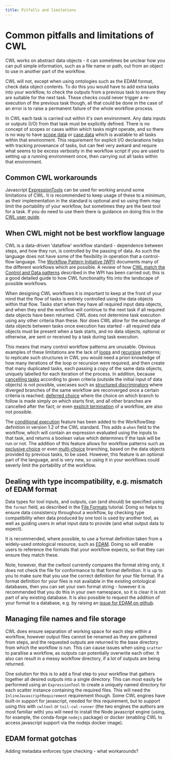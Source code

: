 ```yaml
---
title: Pitfalls and limitations
---
```


# Common pitfalls and limitations of CWL

CWL works on abstract data objects - it can sometimes be unclear how you can pull simple information, such as a file name or path, out from an object to use in another part of the workflow.

CWL will not, except when using ontologies such as the EDAM format, check data object contents. To do this you would have to add extra tasks into your workflow, to check the outputs from a previous task to ensure they are suitable for the next task. These checks could never trigger a re-execution of the previous task though, all that could be done in the case of an error is to raise a permanent failure of the whole workflow process.

In CWL each task is carried out within it's own environment. Any data inputs or outputs (I/O) from that task must be explicitly defined. There is no concept of scopes or cases within which tasks might operate, and so there is no way to have [scope data](http://www.workflowpatterns.com/patterns/data/visibility/wdp3.php) or [case data](http://www.workflowpatterns.com/patterns/data/visibility/wdp5.php) which is available to all tasks within that environment. This requirement for explicit I/O declarations helps with tracking provenance of tasks, but can feel very awkard and require what seems to be excess verbosity in the workflow script if you are used to setting up a running environment once, then carrying out all tasks within that environment.

## Common CWL workarounds

Javascript [ExpressionTools](https://www.commonwl.org/v1.2/Workflow.html#Expressions_(Optional)) can be used for working around some limitations of CWL. It is recommended to keep usage of these to a minimum, as their implementation in the standard is optional and so using them may limit the portability of your workflow, but sometimes they are the best tool for a task. If you do need to use them there is guidance on doing this in the [CWL user guide](https://www.commonwl.org/user_guide/13-expressions/index.html).

## When CWL might not be best workflow language

CWL is a data-driven 'dataflow' workflow standard - dependence between steps, and how they run, is controlled by the passing of data. As such the language does not have some of the flexibility in operation that a control-flow language. The [Workflow Pattern Initiative (WPI)](http://www.workflowpatterns.com/) documents many of the different workflows which are possible. A review of how [CWL match the Control and Data patterns](https://github.com/common-workflow-library/cwl-patterns/tree/master/workflow_patterns_initiative) described in the WPI has been carried out; this is a good detailed guide to how CWL functionality fits into the landscape of possible workflows. 

When designing CWL workflows it is important to keep at the front of your mind that the flow of tasks is entirely controlled using the data objects within that flow. Tasks start when they have all required input data objects, and when they end the workflow will continue to the next task if all required data objects have been returned. CWL does not determine task execution using any other criteria than these. Nor does CWL allow for the exchange of data objects between tasks once execution has started - all required data objects must be present when a task starts, and no data objects, optional or otherwise, are sent or received by a task during task execution.

This means that many control workflow patterns are unusable. Obvious examples of these limitations are the lack of [loops](http://www.workflowpatterns.com/patterns/control/new/wcp21.php) and [recursive](http://www.workflowpatterns.com/patterns/control/new/wcp22.php) patterns; to replicate such structures in CWL you would need a priori knowledge of how many iterations of the loop or recursion were required, and then create that many duplicated tasks, each passing a copy of the same data objects, uniquely labelled for each iteration of the process. In addition, because [cancelling tasks](http://www.workflowpatterns.com/patterns/control/cancellation/wcp19.php) according to given criteria (outside the initial input of data objects) is not possible, usecases such as [structured discriminators](http://www.workflowpatterns.com/patterns/control/advanced_branching/wcp9.php) where diverged branches of the same workflow are reconverged once a certain criteria is reached; [deferred choice](http://www.workflowpatterns.com/patterns/control/state/wcp16.php) where the choice on which branch to follow is made simply on which starts first, and all other branches are cancelled after the fact; or even [explicit termination](http://www.workflowpatterns.com/patterns/control/new/wcp43.php) of a workflow, are also not possible.

The [conditional execution](https://www.commonwl.org/v1.2/Workflow.html#Conditional_execution_(Optional)) feature has been added to the WorkflowStep definition in version 1.2 of the CWL standard. This adds a `when` field to the workflow, which will contain an expression evaluated using the inputs to that task, and returns a boolean value which determines if the task will be run or not. The addition of this feature allows for workflow patterns such as [exclusive choice](http://www.workflowpatterns.com/patterns/control/basic/wcp4.php) or even [multi-choice](http://www.workflowpatterns.com/patterns/control/advanced_branching/wcp6.php) branching, based on the data objects provided by previous tasks, to be used. However, this feature is an optional part of the language, and is very new, so using it in your workflows could severly limit the portability of the workflow.

## Dealing with type incompatibility, e.g. mismatch of EDAM format

Data types for tool inputs, and outputs, can (and should) be specified using the `format` field, as described in the [File Formats](https://www.commonwl.org/user_guide/16-file-formats/) tutorial. Doing so helps to ensure data consistency throughout a workflow, by checking type compatibility when data produced by one tool is used by another tool, as well as guiding users in what input data to provide (and what output data to expect). 

It is recommended, where possible, to use a format definition taken from a widely-used ontological resource, such as [EDAM](http://edamontology.org). Doing so will enable users to reference the formats that your workflow expects, so that they can ensure they match these.

Note, however, that the cwltool currently compares the format string only, it does not check the file for conformance to that format definition. It is up to you to make sure that you use the correct definition for your file format. If a format definition for your files is not available in the existing ontological databases, then you can set your own format string - however it is recommended that you do this in your own namespace, so it is clear it is not part of any existing database. It is also possible to request the addition of your format to a database, e.g. by raising an [issue for EDAM on github](https://github.com/edamontology/edamontology/issues).

## Managing file names and file storage

CWL does ensure separation of working space for each step within a workflow, however output files cannot be renamed as they are gathered from steps, and the requested outputs are returned to the base directory from which the workflow is run. This can cause issues when using `scatter` to parallise a workflow, as outputs can potentially overwrite each other. It also can result in a messy workflow directory, if a lot of outputs are being returned.

One solution for this is to add a final step to your workflow that gathers together all desired outputs into a single directory. This can most easily be performed using an `ExpressionTool` to create a uniquely named directory for each scatter instance containing the required files. This will need the  `InlineJavascriptRequirement` requirement though. Some CWL engines have built-in support for javascript, needed for this requirement, but to support using this with `cwltool` or `toil-cwl-runner` (the two engines the authors are most familiar with) you will need to install the Node javascript engine (using, for example, the conda-forge `nodejs` package) or docker (enabling CWL to access javascript support via the nodejs docker image).

## EDAM format gotchas

Adding metadata enforces type checking  - what workarounds?
